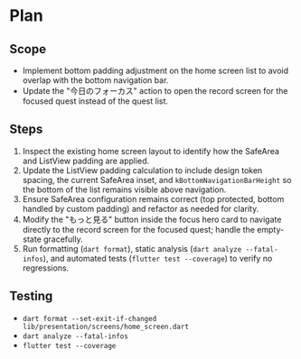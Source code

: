 # Plan

## Scope
- Implement bottom padding adjustment on the home screen list to avoid overlap with the bottom navigation bar.
- Update the "今日のフォーカス" action to open the record screen for the focused quest instead of the quest list.

## Steps
1. Inspect the existing home screen layout to identify how the SafeArea and ListView padding are applied.
2. Update the ListView padding calculation to include design token spacing, the current SafeArea inset, and `kBottomNavigationBarHeight` so the bottom of the list remains visible above navigation.
3. Ensure SafeArea configuration remains correct (top protected, bottom handled by custom padding) and refactor as needed for clarity.
4. Modify the "もっと見る" button inside the focus hero card to navigate directly to the record screen for the focused quest; handle the empty-state gracefully.
5. Run formatting (`dart format`), static analysis (`dart analyze --fatal-infos`), and automated tests (`flutter test --coverage`) to verify no regressions.

## Testing
- `dart format --set-exit-if-changed lib/presentation/screens/home_screen.dart`
- `dart analyze --fatal-infos`
- `flutter test --coverage`
